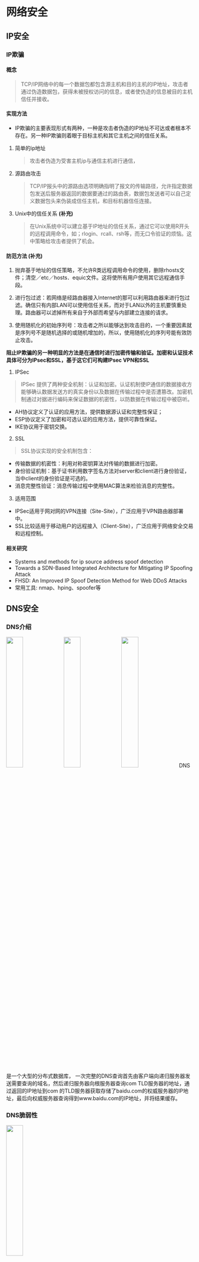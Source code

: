 # 网络安全
## IP安全

### IP欺骗

#### 概念

> TCP/IP网络中的每一个数据包都包含源主机和目的主机的IP地址，攻击者通过伪造数据包，获得未被授权访问的信息，或者使伪造的信息被目的主机信任并接收。

#### 实现方法
- IP欺骗的主要表现形式有两种，一种是攻击者伪造的IP地址不可达或者根本不存在。另一种IP欺骗则着眼于目标主机和其它主机之间的信任关系。

1. 简单的ip地址

    > 攻击者伪造为受害主机ip与通信主机进行通信，

2. 源路由攻击

    > TCP/IP报头中的源路由选项明确指明了报文的传输路径，允许指定数据包发送后服务器返回的数据要通过的路由表，数据包发送者可以自己定义数据包头来伪装成信任主机，和目标机器信任连接。
    
3. Unix中的信任关系 **(补充)**

    >  在Unix系统中可以建立基于IP地址的信任关系，通过它可以使用R开头的远程调用命令，如；rlogin、rcall、rsh等，而无口令验证的烦恼。这中策略给攻击者提供了机会。

#### 防范方法 (补充)

1. 抛弃基于地址的信任策略，不允许R类远程调用命令的使用，删除rhosts文件；清空／etc／hosts．equic文件。这将使所有用户使用其它远程通信手段。

2. 进行包过滤：若网络是经路由器接入lnternet的那可以利用路由器来进行包过滤。确信只有内部LAN可以使用信任关系，而对于LAN以外的主机要慎重处理。路由器可以滤掉所有来自于外部而希望与内部建立连接的请求。

3. 使用随机化的初始序列号：攻击者之所以能够达到攻击目的，一个重要因素就是序列号不是随机选择的或随机增加的，所以，使用随机化的序列号能有效防止攻击。

__阻止IP欺骗的另一种明显的方法是在通信时进行加密传输和验证。加密和认证技术具体可分为IPsec和SSL，基于这它们可构建IPsec VPN和SSL__

1. IPSec   
    
> IPSec 提供了两种安全机制：认证和加密。认证机制使IP通信的数据接收方能够确认数据发送方的真实身份以及数据在传输过程中是否遭篡改。加密机制通过对据进行编码来保证数据的机密性，以防数据在传输过程中被窃听。
       
- AH协议定义了认证的应用方法，提供数据源认证和完整性保证；
- ESP协议定义了加密和可选认证的应用方法，提供可靠性保证。
- IKE协议用于密钥交换。
 
2. SSL
 
> SSL协议实现的安全机制包含：

- 传输数据的机密性：利用对称密钥算法对传输的数据进行加密。
- 身份验证机制：基于证书利用数字签名方法对server和client进行身份验证，当中client的身份验证是可选的。
- 消息完整性验证：消息传输过程中使用MAC算法来检验消息的完整性。

3. 适用范围
- IPSec适用于网对网的VPN连接（Site-Site），广泛应用于VPN路由器部署中。
- SSL比较适用于移动用户的远程接入（Client-Site），广泛应用于网络安全交易和远程控制。

#### 相关研究
- Systems and methods for ip source address spoof detection
- Towards a SDN-Based Integrated Architecture for Mitigating IP Spoofing Attack
- FHSD: An Improved IP Spoof Detection Method for Web DDoS Attacks
- 常用工具: nmap、hping、spoofer等

## DNS安全
### DNS介绍
<img src="DNS1.png" width = 30% height = 30% />
<img src="DNS2.png" width = 30% height = 30% />
<img src="DNS4.png" width = 30% height = 30% />
DNS是一个大型的分布式数据库，
一次完整的DNS查询首先由客户端向递归服务器发送需要查询的域名，然后递归服务器向根服务器查询com TLD服务器的地址，通过返回的IP地址到com 的TLD服务器获取存储了baidu.com的权威服务器的IP地址，最后向权威服务器查询得到www.baidu.com的IP地址，并将结果缓存。

### DNS脆弱性
<img src="DNS3.png" width = 30% height = 30% />  <br>
如图3所示，整个DNS查询过程都通过UDP协议通信，易被篡改。和IPSec、SSL一样，有组织提出DNSSEC加强DNS安全性，但没有大范围普及。

### DNS攻击形式
#### DNS欺骗
即给用户返回虚假的DNS响应。发生在服务器缓存阶段的欺骗叫做缓存投毒。这类攻击的一个典型例子是GFW，当递归服务器的DNS查询通过ISP流向国外权威服务器时，就会对该查询进行检测，若与黑名单匹配则伪装成该服务器发送虚假信息，从而污染递归服务器的缓存。(由于查询基于UDP协议，递归服务器只能接收最先到达的格式正确的信息，无法获取正确的地址)  
#### DNS信息劫持
发生在递归服务器返回响应时，攻击者猜测服务器的响应ID，抢先将伪造的响应返回给用户。  
#### DNS重定向
则可以发生在查询的各个阶段，攻击者通过将DNS查询重定向到恶意DNS服务器来返回伪造好的。
#### DDos攻击
详情见DoS部分
<!-- ### DDos攻击
比如Flood攻击：发送海量查询报文导致网络带宽耗尽，正常请求无法送达。以09年的6省断网事件为例，DNSPOD作为查询的中继节点受到攻击后关闭，此时暴风影音用户上亿的DNS查询无法解析而导致了递归服务器瘫痪。  
另一种威力巨大的是资源消耗攻击：通过发送大量不存在的域名查询导致递归服务器资源耗尽而无法处理正常请求。一个有趣的案例是2016年美国断网事件，攻击者利用Mirai僵尸感染大量物联网设备，并向DNS厂商发送无法解析域名的查询请求，导致正常用户的查询无法响应。   -->

## 传统DoS
**DoS**: 向目标发送大量信息使其崩溃的攻击方式  
**DDoS**: 进攻源不止一个的DoS
### SYN Flood攻击  

#### 实现原理
使用伪造的IP地址或者只进行三次握手协议中的第一次握手。因为SYN数据包用来打开一个TCP连接，所以受害者的机器会向伪造的地址发送一个SYN/ACK数据包作为回应，并等待预期的ACK响应。每个处于等待状态，半开的连接队列都将进入空间有限的待处理队列。此时将无法处理新的请求

#### 实现步骤

1. 需要安装的工具
    * Mininet
    * Netwox <br>`sudo apt-get install netwox`
    * openbsd-inetd <br>`sudo apt-get install openbsd-inetd`
    * telnetd <br>`sudo apt-get install telnetd`
2. 启动mininet创建带有1个路由器*s1*和3个终端*h1, h2, h3*的网络 <br>`python setnet.py`  
   再为*h2*启动telnet <br>`sudo /etc/init.d/openbsd-inetd restart`
3. *h3*telnet链接*h2*验证正常状态下可以链接
4. *h1*使用netwox攻击*h2* <br>`sudo netwox 76 -i "10.0.0.2" -p "23"`

#### 结果观测
<img src="SYN1.PNG" width = 30% height = 30% /> <br> *h1*向*h2*发动攻击后，*h3*无法再链接*h2*  
<img src="SYN2.PNG" width = 30% height = 30% /> <br> 使用wireshark发现大量SYN包  
<img src="SYN3.PNG" width = 30% height = 30% /> <br> wireshark发现大量包传输行为  

或者视频？

#### 防御手段
开启SYN_COOKIES  
开启SYN_COOKIES后半开的连接队列并不会被分配实际的空间，而是根据这个SYN包计算出一个cookie值。在收到TCP ACK包时，TCP服务器在根据那个cookie值检查这个TCP ACK包的合法性。如果合法，再分配专门的数据区进行处理未来的TCP连接。  

#### REFERENCE
https://blog.csdn.net/sinat_26599509/article/details/51455350

### ACK FLOOD攻击

### CC(Challenge Collapsar)攻击

### UDP FLOOD攻击

## 新型DoS
### 反射型DDoS
攻击者并不直接攻击目标服务 IP，而是利用互联网的某些特殊服务开放的服务器，通过伪造被攻击者的 IP 地址、向有开放服务的服务器发送构造的请求报文，该服务器会将数倍于请求报文的回复数据发送到被攻击 IP，从而对后者间接形成 DDoS 攻击。 
常见的有NTP的monlist（listpeers也行）、DNS的AXFR（ANY也行）、SNMP的getbulkrequest。  
其中，NTP是网络时间协议（Network Time Protocol）的简称，通过网络协议使计算机之间的时间同步化。攻击者通过在请求中伪造源IP地址并请求NTP服务器的monlist列表来进行反射和放大。[2014年](https://blog.cloudflare.com/technical-details-behind-a-400gbps-ntp-amplification-ddos-attack/ "NTP attack")著名网络服务提供商Cloudflare就遭受了以NTP作为DDoS放大器的攻击。  
<!-- 今年2月28日github就遭受了[基于UDP的memcached流量DDoS攻击](https://githubengineering.com/ddos-incident-report/ "ddos-incident-report")也是一种反射型DDoS攻击。   -->
### websocket DDoS
websocket是HTML5一种新的协议。它实现了浏览器与服务器全双工通信(full-duple)。目前主流的浏览器都能很好地支持websocket，而且用它实现DoS攻击也并不是很难，只要是在js代码中写入相应的代码，当人们打开这个网页时浏览器会自动执行js代码去请求连接要攻击的IP地址。
## DoS防御

## Credits
[Marsman1996](https://github.com/Marsman1996)<br>
[n3vv](https://github.com/n3vv)<br>

